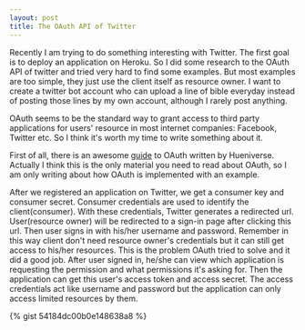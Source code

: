 ```yaml
---
layout: post
title: The OAuth API of Twitter
---
```


Recently I am trying to do something interesting with Twitter. The first goal is to deploy an application on Heroku. So I did some research to the OAuth API of twitter and tried very hard to find some examples. But most examples are too simple, they just use the client itself as resource owner. I want to create a twitter bot account who can upload a line of bible everyday instead of posting those lines by my own account, although I rarely post anything.

OAuth seems to be the standard way to grant access to third party applications for users' resource in most internet companies: Facebook, Twitter etc. So I think it's worth my time to write something about it.

First of all, there is an awesome  [guide](http://hueniverse.com/oauth/) to OAuth written by Hueniverse. Actually I think this is the only material you need to read about OAuth, so I am only writing about how OAuth is implemented with an example.

After we registered an application on Twitter, we get a consumer key and consumer secret. Consumer credentials are used to identify the client(consumer). With these credentials, Twitter generates a redirected url. User(resource owner) will be redirected to a sign-in page after clicking this url. Then user signs in with his/her username and password. Remember in this way client don't need resource owner's credentials but it can still get access to his/her resources. This is the problem OAuth tried to solve and it did a good job. After user signed in, he/she can view which application is requesting the permission and what permissions it's asking for. Then the application can get this user's access token and access secret. The access credentials act like username and password but the application can only access limited resources by them.

{% gist 54184dc00b0e148638a8 %}

